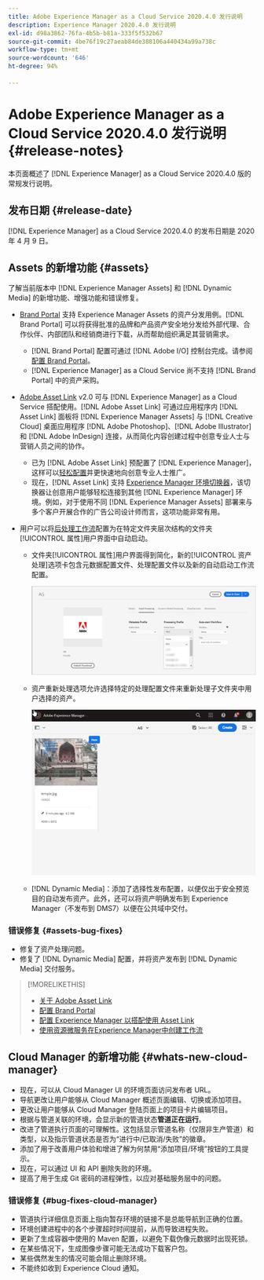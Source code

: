 ```yaml
---
title: Adobe Experience Manager as a Cloud Service 2020.4.0 发行说明
description: Experience Manager 2020.4.0 发行说明
exl-id: d98a3862-76fa-4b5b-b81a-333f5f532b67
source-git-commit: 4be76f19c27aeab84de388106a440434a99a738c
workflow-type: tm+mt
source-wordcount: '646'
ht-degree: 94%

---
```


# Adobe Experience Manager as a Cloud Service 2020.4.0 发行说明 {#release-notes}

本页面概述了 [!DNL Experience Manager] as a Cloud Service 2020.4.0 版的常规发行说明。

## 发布日期 {#release-date}

[!DNL Experience Manager] as a Cloud Service 2020.4.0 的发布日期是 2020 年 4 月 9 日。

## Assets 的新增功能 {#assets}

了解当前版本中 [!DNL Experience Manager Assets] 和 [!DNL Dynamic Media] 的新增功能、增强功能和错误修复。

* [Brand Portal](https://experienceleague.adobe.com/docs/experience-manager-brand-portal/using/home.html) 支持 Experience Manager Assets 的资产分发用例。[!DNL Brand Portal] 可以将获得批准的品牌和产品资产安全地分发给外部代理、合作伙伴、内部团队和经销商进行下载，从而帮助组织满足其营销需求。
   * [!DNL Brand Portal] 配置可通过 [!DNL Adobe I/O] 控制台完成。请参阅[配置 Brand Portal](https://experienceleague.adobe.com/docs/experience-manager-brand-portal/using/publish/configure-aem-assets-with-brand-portal.html)。
   * [!DNL Experience Manager] as a Cloud Service 尚不支持 [!DNL Brand Portal] 中的资产采购。

* [Adobe Asset Link](https://helpx.adobe.com/cn/enterprise/using/adobe-asset-link.html) v2.0 可与 [!DNL Experience Manager] as a Cloud Service 搭配使用。[!DNL Adobe Asset Link] 可通过应用程序内 [!DNL Asset Link] 面板将 [!DNL Experience Manager Assets] 与 [!DNL Creative Cloud] 桌面应用程序 [!DNL Adobe Photoshop]、[!DNL Adobe Illustrator] 和 [!DNL Adobe InDesign] 连接，从而简化内容创建过程中创意专业人士与营销人员之间的协作。
   * 已为 [!DNL Adobe Asset Link] 预配置了 [!DNL Experience Manager]，这样可以[轻松配置](https://helpx.adobe.com/cn/enterprise/using/configure-aem-assets-for-asset-link.html)并更快速地向创意专业人士推广。
   * 现在，[!DNL Asset Link] 支持 [Experience Manager 环境切换器](https://helpx.adobe.com/cn/enterprise/using/manage-assets-using-adobe-asset-link.html#UseAdobeAssetLink)，该切换器让创意用户能够轻松连接到其他 [!DNL Experience Manager] 环境。例如，对于使用不同 [!DNL Experience Manager Assets] 部署来与多个客户开展合作的广告公司设计师而言，这项功能非常有用。

* 用户可以将[后处理工作流](/help/assets/asset-microservices-configure-and-use.md#post-processing-workflows)配置为在特定文件夹层次结构的文件夹[!UICONTROL 属性]用户界面中自动启动。
   * 文件夹[!UICONTROL 属性]用户界面得到简化，新的[!UICONTROL 资产处理]选项卡包含元数据配置文件、处理配置文件以及新的自动启动工作流配置。

      ![处理配置文件可以轻松应用于文件夹，并且上传到文件夹的所有资产都可以使用这些配置文件进行处理](/help/assets/assets/asset-processing-folder-properties.png)

   * 资产重新处理选项允许选择特定的处理配置文件来重新处理子文件夹中用户选择的资产。

      ![使用特定处理配置文件重新处理选定的资产](/help/assets/assets/fpo-existing-asset-reprocess.gif)

   * [!DNL Dynamic Media]：添加了选择性发布配置，以便仅出于安全预览目的自动发布资产。此外，还可以将资产明确发布到 Experience Manager（不发布到 DMS7）以便在公共域中交付。

### 错误修复 {#assets-bug-fixes}

* 修复了资产处理问题。
* 修复了 [!DNL Dynamic Media] 配置，并将资产发布到 [!DNL Dynamic Media] 交付服务。

>[!MORELIKETHIS]
>
>* [关于 Adobe Asset Link](https://www.adobe.com/cn/creativecloud/business/enterprise/adobe-asset-link.html)
>* [配置 Brand Portal](https://experienceleague.adobe.com/docs/experience-manager-brand-portal/using/publish/configure-aem-assets-with-brand-portal.html)
>* [配置 Experience Manager 以搭配使用 Asset Link](https://helpx.adobe.com/cn/enterprise/using/configure-aem-assets-for-asset-link.html)
>* [使用资源微服务在Experience Manager中创建工作流](https://experienceleague.adobe.com/docs/experience-manager-cloud-service/assets/manage/asset-microservices-configure-and-use.html#post-processing-workflows)


## Cloud Manager 的新增功能 {#whats-new-cloud-manager}

* 现在，可以从 Cloud Manager UI 的环境页面访问发布者 URL。
* 导航更改让用户能够从 Cloud Manager 概述页面编辑、切换或添加项目。
* 更改让用户能够从 Cloud Manager 登陆页面上的项目卡片编辑项目。
* 根据与管道关联的环境，会显示新的管道状态&#x200B;**管道正在运行**。
* 改进了管道执行页面的可理解性。这包括显示管道名称（仅限非生产管道）和类型，以及指示管道状态是否为“进行中/已取消/失败”的徽章。
* 添加了用于改善用户体验和增进了解为何禁用“添加项目/环境”按钮的工具提示。
* 现在，可以通过 UI 和 API 删除失败的环境。
* 提高了用于生成 Git 密码的进程弹性，以应对基础服务层中的问题。

### 错误修复 {#bug-fixes-cloud-manager}

* 管道执行详细信息页面上指向暂存环境的链接不是总能导航到正确的位置。
* 环境创建进程中的各个步骤超时时间提前，从而导致进程失败。
* 更新了生成容器中使用的 Maven 配置，以避免下载伪像元数据时出现死锁。
* 在某些情况下，生成图像步骤可能无法成功下载客户包。
* 某些偶然发生的情况可能会阻止删除环境。
* 不能终如收到 Experience Cloud 通知。
